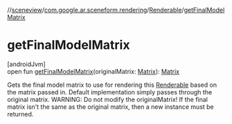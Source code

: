 //[sceneview](../../../index.md)/[com.google.ar.sceneform.rendering](../index.md)/[Renderable](index.md)/[getFinalModelMatrix](get-final-model-matrix.md)

# getFinalModelMatrix

[androidJvm]\
open fun [getFinalModelMatrix](get-final-model-matrix.md)(originalMatrix: [Matrix](../../com.google.ar.sceneform.math/-matrix/index.md)): [Matrix](../../com.google.ar.sceneform.math/-matrix/index.md)

Gets the final model matrix to use for rendering this [Renderable](index.md) based on the matrix passed in. Default implementation simply passes through the original matrix. WARNING: Do not modify the originalMatrix! If the final matrix isn't the same as the original matrix, then a new instance must be returned.
